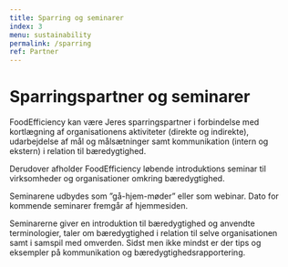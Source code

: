 ```yaml
---
title: Sparring og seminarer
index: 3
menu: sustainability
permalink: /sparring 
ref: Partner 
---
```

# Sparringspartner og seminarer 
FoodEfficiency kan være Jeres sparringspartner i forbindelse med kortlægning af organisationens aktiviteter (direkte og indirekte), udarbejdelse af mål og målsætninger samt kommunikation (intern og ekstern) i relation til bæredygtighed. 

Derudover afholder FoodEfficiency løbende introduktions seminar til virksomheder og organisationer omkring bæredygtighed. 

Seminarene udbydes som ”gå-hjem-møder” eller som webinar. Dato for kommende seminarer fremgår af hjemmesiden. 

Seminarerne giver en introduktion til bæredygtighed og anvendte terminologier, taler om bæredygtighed i relation til selve organisationen samt i samspil med omverden. Sidst men ikke mindst er der tips og eksempler på kommunikation og bæredygtighedsrapportering. 
